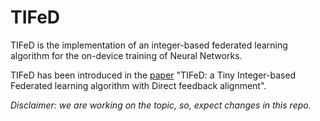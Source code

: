 # TIFeD

TIFeD is the implementation of an integer-based federated learning algorithm for the on-device training of Neural Networks.

TIFeD has been introduced in the [paper]() "TIFeD: a Tiny Integer-based Federated learning algorithm with Direct feedback alignment".

*Disclaimer: we are working on the topic, so, expect changes in this repo.*